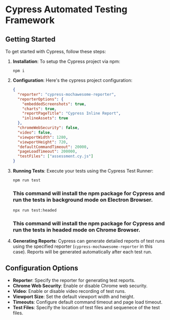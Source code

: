 # Cypress Automated Testing Framework

## Getting Started

To get started with Cypress, follow these steps:

1. **Installation**: To setup the Cypress project via npm:

   `npm i`

1. **Configuration**: Here's the cypress project configuration:

   ```json
   {
     "reporter": "cypress-mochawesome-reporter",
     "reporterOptions": {
       "embeddedScreenshots": true,
       "charts": true,
       "reportPageTitle": "Cypress Inline Report",
       "inlineAssets": true
     },
     "chromeWebSecurity": false,
     "video": false,
     "viewportWidth": 1280,
     "viewportHeight": 720,
     "defaultCommandTimeout": 20000,
     "pageLoadTimeout": 200000,
     "testFiles": ["assessment.cy.js"]
   }
   ```

1. **Running Tests**: Execute your tests using the Cypress Test Runner:

   ```bash
   npm run test
   ```

   ### This command will install the npm package for Cypress and run the tests in background mode on Electron Browser.

   ```bash
   npx run test:headed
   ```

   ### This command will install the npm package for Cypress and run the tests in headed mode on Chrome Browser.

1. **Generating Reports**: Cypress can generate detailed reports of test runs using the specified reporter (`cypress-mochawesome-reporter` in this case). Reports will be generated automatically after each test run.

## Configuration Options

- **Reporter**: Specify the reporter for generating test reports.
- **Chrome Web Security**: Enable or disable Chrome web security.
- **Video**: Enable or disable video recording of test runs.
- **Viewport Size**: Set the default viewport width and height.
- **Timeouts**: Configure default command timeout and page load timeout.
- **Test Files**: Specify the location of test files and sequenece of the test files.
